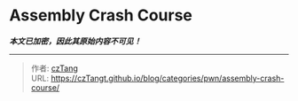 # Assembly Crash Course

_**本文已加密，因此其原始内容不可见！**_

---

> 作者: [czTang](https://github.com/czTangt)  
> URL: https://czTangt.github.io/blog/categories/pwn/assembly-crash-course/  

